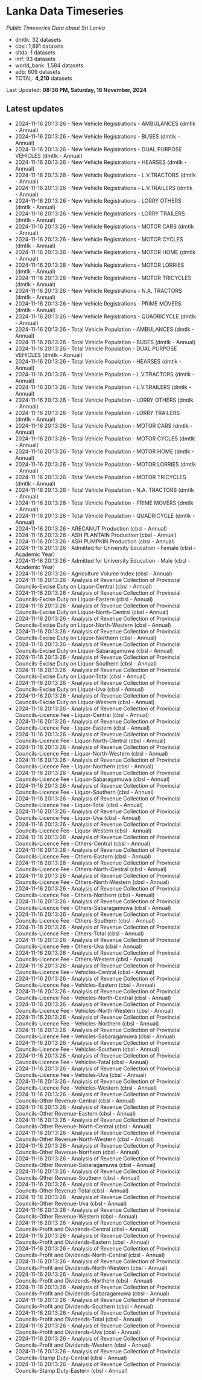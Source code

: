 # Lanka Data Timeseries
*Public Timeseries Data about Sri Lanka*

* dmtlk: 32 datasets
* cbsl: 1,891 datasets
* sltda: 1 datasets
* imf: 93 datasets
* world_bank: 1,584 datasets
* adb: 609 datasets
* TOTAL: **4,210** datasets

Last Updated: **08:36 PM, Saturday, 16 November, 2024**

## Latest updates

* 2024-11-16 20:13:26 - New Vehicle Registrations - AMBULANCES (dmtlk - Annual)
* 2024-11-16 20:13:26 - New Vehicle Registrations - BUSES (dmtlk - Annual)
* 2024-11-16 20:13:26 - New Vehicle Registrations - DUAL PURPOSE VEHICLES (dmtlk - Annual)
* 2024-11-16 20:13:26 - New Vehicle Registrations - HEARSES (dmtlk - Annual)
* 2024-11-16 20:13:26 - New Vehicle Registrations - L.V.TRACTORS (dmtlk - Annual)
* 2024-11-16 20:13:26 - New Vehicle Registrations - L.V.TRAILERS (dmtlk - Annual)
* 2024-11-16 20:13:26 - New Vehicle Registrations - LORRY OTHERS (dmtlk - Annual)
* 2024-11-16 20:13:26 - New Vehicle Registrations - LORRY TRAILERS (dmtlk - Annual)
* 2024-11-16 20:13:26 - New Vehicle Registrations - MOTOR CARS (dmtlk - Annual)
* 2024-11-16 20:13:26 - New Vehicle Registrations - MOTOR CYCLES (dmtlk - Annual)
* 2024-11-16 20:13:26 - New Vehicle Registrations - MOTOR HOME (dmtlk - Annual)
* 2024-11-16 20:13:26 - New Vehicle Registrations - MOTOR LORRIES (dmtlk - Annual)
* 2024-11-16 20:13:26 - New Vehicle Registrations - MOTOR TRICYCLES (dmtlk - Annual)
* 2024-11-16 20:13:26 - New Vehicle Registrations - N.A. TRACTORS (dmtlk - Annual)
* 2024-11-16 20:13:26 - New Vehicle Registrations - PRIME MOVERS (dmtlk - Annual)
* 2024-11-16 20:13:26 - New Vehicle Registrations - QUADRICYCLE (dmtlk - Annual)
* 2024-11-16 20:13:26 - Total Vehicle Population - AMBULANCES (dmtlk - Annual)
* 2024-11-16 20:13:26 - Total Vehicle Population - BUSES (dmtlk - Annual)
* 2024-11-16 20:13:26 - Total Vehicle Population - DUAL PURPOSE VEHICLES (dmtlk - Annual)
* 2024-11-16 20:13:26 - Total Vehicle Population - HEARSES (dmtlk - Annual)
* 2024-11-16 20:13:26 - Total Vehicle Population - L.V.TRACTORS (dmtlk - Annual)
* 2024-11-16 20:13:26 - Total Vehicle Population - L.V.TRAILERS (dmtlk - Annual)
* 2024-11-16 20:13:26 - Total Vehicle Population - LORRY OTHERS (dmtlk - Annual)
* 2024-11-16 20:13:26 - Total Vehicle Population - LORRY TRAILERS (dmtlk - Annual)
* 2024-11-16 20:13:26 - Total Vehicle Population - MOTOR CARS (dmtlk - Annual)
* 2024-11-16 20:13:26 - Total Vehicle Population - MOTOR CYCLES (dmtlk - Annual)
* 2024-11-16 20:13:26 - Total Vehicle Population - MOTOR HOME (dmtlk - Annual)
* 2024-11-16 20:13:26 - Total Vehicle Population - MOTOR LORRIES (dmtlk - Annual)
* 2024-11-16 20:13:26 - Total Vehicle Population - MOTOR TRICYCLES (dmtlk - Annual)
* 2024-11-16 20:13:26 - Total Vehicle Population - N.A. TRACTORS (dmtlk - Annual)
* 2024-11-16 20:13:26 - Total Vehicle Population - PRIME MOVERS (dmtlk - Annual)
* 2024-11-16 20:13:26 - Total Vehicle Population - QUADRICYCLE (dmtlk - Annual)
* 2024-11-16 20:13:26 - ARECANUT Production (cbsl - Annual)
* 2024-11-16 20:13:26 - ASH PLANTAIN Production (cbsl - Annual)
* 2024-11-16 20:13:26 - ASH PUMPKIN Production (cbsl - Annual)
* 2024-11-16 20:13:26 - Admitted for University Education - Female (cbsl - Academic Year)
* 2024-11-16 20:13:26 - Admitted for University Education - Male (cbsl - Academic Year)
* 2024-11-16 20:13:26 - Agriculture Volume Index (cbsl - Annual)
* 2024-11-16 20:13:26 - Analysis of Revenue Collection of Provincial Councils-Excise Duty on Liquor-Central (cbsl - Annual)
* 2024-11-16 20:13:26 - Analysis of Revenue Collection of Provincial Councils-Excise Duty on Liquor-Eastern (cbsl - Annual)
* 2024-11-16 20:13:26 - Analysis of Revenue Collection of Provincial Councils-Excise Duty on Liquor-North-Central (cbsl - Annual)
* 2024-11-16 20:13:26 - Analysis of Revenue Collection of Provincial Councils-Excise Duty on Liquor-North-Western (cbsl - Annual)
* 2024-11-16 20:13:26 - Analysis of Revenue Collection of Provincial Councils-Excise Duty on Liquor-Northern (cbsl - Annual)
* 2024-11-16 20:13:26 - Analysis of Revenue Collection of Provincial Councils-Excise Duty on Liquor-Sabaragamuwa (cbsl - Annual)
* 2024-11-16 20:13:26 - Analysis of Revenue Collection of Provincial Councils-Excise Duty on Liquor-Southern (cbsl - Annual)
* 2024-11-16 20:13:26 - Analysis of Revenue Collection of Provincial Councils-Excise Duty on Liquor-Total (cbsl - Annual)
* 2024-11-16 20:13:26 - Analysis of Revenue Collection of Provincial Councils-Excise Duty on Liquor-Uva (cbsl - Annual)
* 2024-11-16 20:13:26 - Analysis of Revenue Collection of Provincial Councils-Excise Duty on Liquor-Western (cbsl - Annual)
* 2024-11-16 20:13:26 - Analysis of Revenue Collection of Provincial Councils-Licence Fee - Liquor-Central (cbsl - Annual)
* 2024-11-16 20:13:26 - Analysis of Revenue Collection of Provincial Councils-Licence Fee - Liquor-Eastern (cbsl - Annual)
* 2024-11-16 20:13:26 - Analysis of Revenue Collection of Provincial Councils-Licence Fee - Liquor-North-Central (cbsl - Annual)
* 2024-11-16 20:13:26 - Analysis of Revenue Collection of Provincial Councils-Licence Fee - Liquor-North-Western (cbsl - Annual)
* 2024-11-16 20:13:26 - Analysis of Revenue Collection of Provincial Councils-Licence Fee - Liquor-Northern (cbsl - Annual)
* 2024-11-16 20:13:26 - Analysis of Revenue Collection of Provincial Councils-Licence Fee - Liquor-Sabaragamuwa (cbsl - Annual)
* 2024-11-16 20:13:26 - Analysis of Revenue Collection of Provincial Councils-Licence Fee - Liquor-Southern (cbsl - Annual)
* 2024-11-16 20:13:26 - Analysis of Revenue Collection of Provincial Councils-Licence Fee - Liquor-Total (cbsl - Annual)
* 2024-11-16 20:13:26 - Analysis of Revenue Collection of Provincial Councils-Licence Fee - Liquor-Uva (cbsl - Annual)
* 2024-11-16 20:13:26 - Analysis of Revenue Collection of Provincial Councils-Licence Fee - Liquor-Western (cbsl - Annual)
* 2024-11-16 20:13:26 - Analysis of Revenue Collection of Provincial Councils-Licence Fee - Others-Central (cbsl - Annual)
* 2024-11-16 20:13:26 - Analysis of Revenue Collection of Provincial Councils-Licence Fee - Others-Eastern (cbsl - Annual)
* 2024-11-16 20:13:26 - Analysis of Revenue Collection of Provincial Councils-Licence Fee - Others-North-Central (cbsl - Annual)
* 2024-11-16 20:13:26 - Analysis of Revenue Collection of Provincial Councils-Licence Fee - Others-North-Western (cbsl - Annual)
* 2024-11-16 20:13:26 - Analysis of Revenue Collection of Provincial Councils-Licence Fee - Others-Northern (cbsl - Annual)
* 2024-11-16 20:13:26 - Analysis of Revenue Collection of Provincial Councils-Licence Fee - Others-Sabaragamuwa (cbsl - Annual)
* 2024-11-16 20:13:26 - Analysis of Revenue Collection of Provincial Councils-Licence Fee - Others-Southern (cbsl - Annual)
* 2024-11-16 20:13:26 - Analysis of Revenue Collection of Provincial Councils-Licence Fee - Others-Total (cbsl - Annual)
* 2024-11-16 20:13:26 - Analysis of Revenue Collection of Provincial Councils-Licence Fee - Others-Uva (cbsl - Annual)
* 2024-11-16 20:13:26 - Analysis of Revenue Collection of Provincial Councils-Licence Fee - Others-Western (cbsl - Annual)
* 2024-11-16 20:13:26 - Analysis of Revenue Collection of Provincial Councils-Licence Fee - Vehicles-Central (cbsl - Annual)
* 2024-11-16 20:13:26 - Analysis of Revenue Collection of Provincial Councils-Licence Fee - Vehicles-Eastern (cbsl - Annual)
* 2024-11-16 20:13:26 - Analysis of Revenue Collection of Provincial Councils-Licence Fee - Vehicles-North-Central (cbsl - Annual)
* 2024-11-16 20:13:26 - Analysis of Revenue Collection of Provincial Councils-Licence Fee - Vehicles-North-Western (cbsl - Annual)
* 2024-11-16 20:13:26 - Analysis of Revenue Collection of Provincial Councils-Licence Fee - Vehicles-Northern (cbsl - Annual)
* 2024-11-16 20:13:26 - Analysis of Revenue Collection of Provincial Councils-Licence Fee - Vehicles-Sabaragamuwa (cbsl - Annual)
* 2024-11-16 20:13:26 - Analysis of Revenue Collection of Provincial Councils-Licence Fee - Vehicles-Southern (cbsl - Annual)
* 2024-11-16 20:13:26 - Analysis of Revenue Collection of Provincial Councils-Licence Fee - Vehicles-Total (cbsl - Annual)
* 2024-11-16 20:13:26 - Analysis of Revenue Collection of Provincial Councils-Licence Fee - Vehicles-Uva (cbsl - Annual)
* 2024-11-16 20:13:26 - Analysis of Revenue Collection of Provincial Councils-Licence Fee - Vehicles-Western (cbsl - Annual)
* 2024-11-16 20:13:26 - Analysis of Revenue Collection of Provincial Councils-Other Revenue-Central (cbsl - Annual)
* 2024-11-16 20:13:26 - Analysis of Revenue Collection of Provincial Councils-Other Revenue-Eastern (cbsl - Annual)
* 2024-11-16 20:13:26 - Analysis of Revenue Collection of Provincial Councils-Other Revenue-North-Central (cbsl - Annual)
* 2024-11-16 20:13:26 - Analysis of Revenue Collection of Provincial Councils-Other Revenue-North-Western (cbsl - Annual)
* 2024-11-16 20:13:26 - Analysis of Revenue Collection of Provincial Councils-Other Revenue-Northern (cbsl - Annual)
* 2024-11-16 20:13:26 - Analysis of Revenue Collection of Provincial Councils-Other Revenue-Sabaragamuwa (cbsl - Annual)
* 2024-11-16 20:13:26 - Analysis of Revenue Collection of Provincial Councils-Other Revenue-Southern (cbsl - Annual)
* 2024-11-16 20:13:26 - Analysis of Revenue Collection of Provincial Councils-Other Revenue-Total (cbsl - Annual)
* 2024-11-16 20:13:26 - Analysis of Revenue Collection of Provincial Councils-Other Revenue-Uva (cbsl - Annual)
* 2024-11-16 20:13:26 - Analysis of Revenue Collection of Provincial Councils-Other Revenue-Western (cbsl - Annual)
* 2024-11-16 20:13:26 - Analysis of Revenue Collection of Provincial Councils-Profit and Dividends-Central (cbsl - Annual)
* 2024-11-16 20:13:26 - Analysis of Revenue Collection of Provincial Councils-Profit and Dividends-Eastern (cbsl - Annual)
* 2024-11-16 20:13:26 - Analysis of Revenue Collection of Provincial Councils-Profit and Dividends-North-Central (cbsl - Annual)
* 2024-11-16 20:13:26 - Analysis of Revenue Collection of Provincial Councils-Profit and Dividends-North-Western (cbsl - Annual)
* 2024-11-16 20:13:26 - Analysis of Revenue Collection of Provincial Councils-Profit and Dividends-Northern (cbsl - Annual)
* 2024-11-16 20:13:26 - Analysis of Revenue Collection of Provincial Councils-Profit and Dividends-Sabaragamuwa (cbsl - Annual)
* 2024-11-16 20:13:26 - Analysis of Revenue Collection of Provincial Councils-Profit and Dividends-Southern (cbsl - Annual)
* 2024-11-16 20:13:26 - Analysis of Revenue Collection of Provincial Councils-Profit and Dividends-Total (cbsl - Annual)
* 2024-11-16 20:13:26 - Analysis of Revenue Collection of Provincial Councils-Profit and Dividends-Uva (cbsl - Annual)
* 2024-11-16 20:13:26 - Analysis of Revenue Collection of Provincial Councils-Profit and Dividends-Western (cbsl - Annual)
* 2024-11-16 20:13:26 - Analysis of Revenue Collection of Provincial Councils-Stamp Duty-Central (cbsl - Annual)
* 2024-11-16 20:13:26 - Analysis of Revenue Collection of Provincial Councils-Stamp Duty-Eastern (cbsl - Annual)